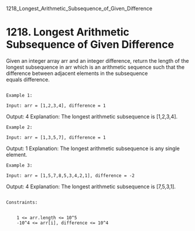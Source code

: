 1218_Longest_Arithmetic_Subsequence_of_Given_Difference
# 1218. Longest Arithmetic Subsequence of Given Difference

Given an integer array arr and an integer difference,
        return the length of the longest subsequence in arr which
        is an arithmetic sequence such that the difference between adjacent elements in the
        subsequence equals difference.

     
    Example 1:

    Input: arr = [1,2,3,4], difference = 1
Output: 4
Explanation: The longest arithmetic subsequence is [1,2,3,4].

    Example 2:

    Input: arr = [1,3,5,7], difference = 1
Output: 1
Explanation: The longest arithmetic subsequence is any single element.

    Example 3:

    Input: arr = [1,5,7,8,5,3,4,2,1], difference = -2
Output: 4
Explanation: The longest arithmetic subsequence is [7,5,3,1].

     
    Constraints:

    
        1 <= arr.length <= 10^5
        -10^4 <= arr[i], difference <= 10^4